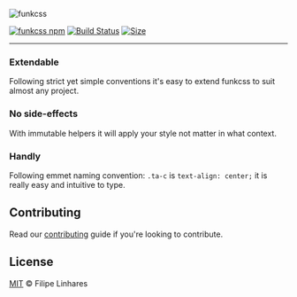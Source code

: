 ![funkcss](images/logo.png)

[![funkcss npm](https://img.shields.io/npm/v/funkcss.svg)](https://www.npmjs.com/package/funkcss) [![Build Status](https://travis-ci.org/filipelinhares/funkcss.svg?branch=master)](https://travis-ci.org/filipelinhares/funkcss) [![Size](https://badge-size.herokuapp.com/filipelinhares/funkcss/master/dist/funkcss.min.css.svg?color=orange&label=file%20size)](https://github.com/filipelinhares/fukcss/blob/master/dist/funkcss.min.css)

---

### Extendable
Following strict yet simple conventions it's easy to extend funkcss to suit almost any project.

### No side-effects
With immutable helpers it will apply your style not matter in what context.

### Handly
Following emmet naming convention: `.ta-c` is `text-align: center;` it is really easy and intuitive to type.

## Contributing
Read our [contributing](CONTRIBUTING.md) guide if you're looking to contribute.

## License
[MIT](LICENSE.md) © Filipe Linhares
